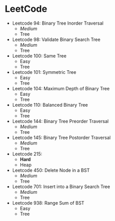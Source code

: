 # LeetCode
* Leetcode 94: Binary Tree Inorder Traversal 
  * *Medium*
  * Tree
* Leetcode 98: Validate Binary Search Tree
  * *Medium*
  * Tree
* Leetcode 100: Same Tree
  * Easy
  * Tree
* Leetcode 101: Symmetric Tree
  * Easy
  * Tree
* Leetcode 104: Maximum Depth of Binary Tree
  * Easy
  * Tree
* Leetcode 110: Balanced Binary Tree
  * Easy
  * Tree
* Leetcode 144: Binary Tree Preorder Traversal
  * *Medium*
  * Tree
* Leetcode 145: Binary Tree Postorder Traversal
  * *Medium*
  * Tree
* Leetcode 215: 
  * **Hard**
  * Heap
* Leetcode 450: Delete Node in a BST
  * *Medium*
  * Tree
* Leetcode 701: Insert into a Binary Search Tree
  * *Medium*
  * Tree
* Leetcode 938: Range Sum of BST
  * Easy
  * Tree
